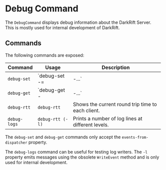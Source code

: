 # Debug Command
The `DebugCommand` displays debug information about the DarkRift Server. This is mostly used for internal development of DarkRift.

## Commands
The following commands are exposed:

| Command   | Usage | Description |
|-----------|-------|-------------|
| `debug-set` | `debug-set -<property-name>=<value>|-<property-name>...` | Sets a property in the server. |
| `debug-get` | `debug-get -<property-name>|-<property-name>...` | Gets a property in the server. |
| `debug-rtt` | `debug-rtt` | Shows the current round trip time to each client. |
| `debug-logs` | `debug-rtt (-l)` | Prints a number of log lines at different levels. |

The `debug-set` and `debug-get` commands only accept the `events-from-dispatcher` property.

The `debug-logs` command can be useful for testing log writers. The `-l` property emits messages using the obsolete `WriteEvent` method and is only used for internal development.
